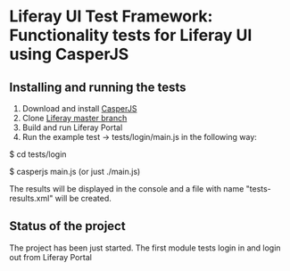 Liferay UI Test Framework: Functionality tests for Liferay UI using CasperJS
========================================

Installing and running the tests
-----------

1. Download and install [CasperJS](http://casperjs.org/)
2. Clone [Liferay master branch](https://github.com/liferay/liferay-portal)
3. Build and run Liferay Portal
4. Run the example test -> tests/login/main.js in the following way:

$ cd tests/login

$ casperjs main.js (or just ./main.js)

The results will be displayed in the console and a file with name "tests-results.xml" will be created.

Status of the project
-----------

The project has been just started. The first module tests login in and login out from Liferay Portal